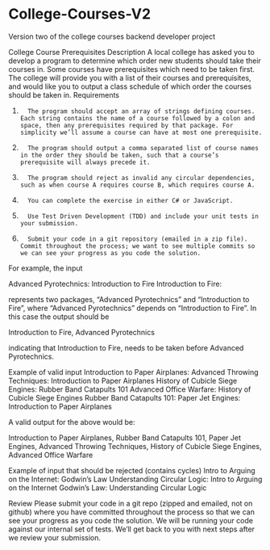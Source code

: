 # College-Courses-V2
Version two of the college courses backend developer project

College Course Prerequisites
Description
A local college has asked you to develop a program to determine which order new students should take their courses in.  Some courses have prerequisites which need to be taken first.  The college will provide you with a list of their courses and prerequisites, and would like you to output a class schedule of which order the courses should be taken in.
Requirements
1.       The program should accept an array of strings defining courses. Each string contains the name of a course followed by a colon and space, then any prerequisites required by that package. For simplicity we’ll assume a course can have at most one prerequisite.
2.       The program should output a comma separated list of course names in the order they should be taken, such that a course’s prerequisite will always precede it.
3.       The program should reject as invalid any circular dependencies, such as when course A requires course B, which requires course A.
4.       You can complete the exercise in either C# or JavaScript.
5.       Use Test Driven Development (TDD) and include your unit tests in your submission.
6.       Submit your code in a git repository (emailed in a zip file).  Commit throughout the process; we want to see multiple commits so we can see your progress as you code the solution.
For example, the input
 
Advanced Pyrotechnics: Introduction to Fire
Introduction to Fire:
 
represents two packages, “Advanced Pyrotechnics” and “Introduction to Fire”, where “Advanced Pyrotechnics” depends on “Introduction to Fire”. In this case the output should be
 
Introduction to Fire, Advanced Pyrotechnics
 
indicating that Introduction to Fire, needs to be taken before Advanced Pyrotechnics.
 
Example of valid input
Introduction to Paper Airplanes:
Advanced Throwing Techniques: Introduction to Paper Airplanes
History of Cubicle Siege Engines: Rubber Band Catapults 101
Advanced Office Warfare: History of Cubicle Siege Engines
Rubber Band Catapults 101:
Paper Jet Engines: Introduction to Paper Airplanes
 
 
 
 
A valid output for the above would be:
 
Introduction to Paper Airplanes, Rubber Band Catapults 101, Paper Jet Engines, Advanced Throwing Techniques, History of Cubicle Siege Engines, Advanced Office Warfare
 
Example of input that should be rejected (contains cycles)
Intro to Arguing on the Internet: Godwin’s Law
Understanding Circular Logic: Intro to Arguing on the Internet
Godwin’s Law: Understanding Circular Logic
 
Review
Please submit your code in a git repo (zipped and emailed, not on github) where you have committed throughout the process so that we can see your progress as you code the solution. We will be running your code against our internal set of tests. We’ll get back to you with next steps after we review your submission.
